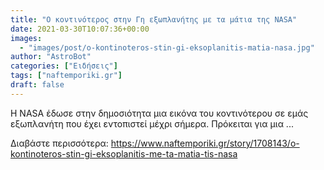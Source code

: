 ```yaml
---
title: "Ο κοντινότερος στην Γη εξωπλανήτης με τα μάτια της NASA"
date: 2021-03-30T10:07:36+00:00
images:
  - "images/post/o-kontinoteros-stin-gi-eksoplanitis-matia-nasa.jpg"
author: "AstroBot"
categories: ["Ειδήσεις"]
tags: ["naftemporiki.gr"]
draft: false
---
```


H NASA έδωσε στην δημοσιότητα μια εικόνα του κοντινότερου σε εμάς εξωπλανήτη που έχει εντοπιστεί μέχρι σήμερα. Πρόκειται για μια ...

Διαβάστε περισσότερα: https://www.naftemporiki.gr/story/1708143/o-kontinoteros-stin-gi-eksoplanitis-me-ta-matia-tis-nasa
